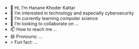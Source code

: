 - 👋 Hi, I’m Hanane Khoder Kattar
- 👀 I’m interested in technology and especially cybersecurity
- 🌱 I’m currently learning computer science
- 💞️ I’m looking to collaborate on ...
- 📫 How to reach me ...
- 😄 Pronouns: ...
- ⚡ Fun fact: ...

<!---
kkattarhanane/kkattarhanane is a ✨ special ✨ repository because its `README.md` (this file) appears on your GitHub profile.
You can click the Preview link to take a look at your changes.
--->
